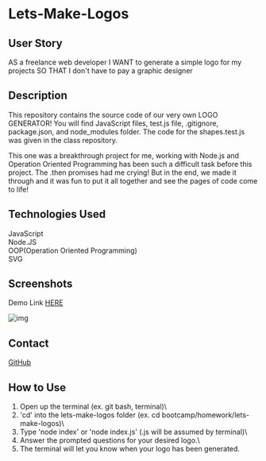 # Lets-Make-Logos

## User Story

AS a freelance web developer
I WANT to generate a simple logo for my projects
SO THAT I don't have to pay a graphic designer

## Description

This repository contains the source code of our very own LOGO GENERATOR! You will find JavaScript files, test.js file, .gitignore, package.json, and node_modules folder. The code for the shapes.test.js was given in the class repository.

This one was a breakthrough project for me, working with Node.js and Operation Oriented Programming has been such a difficult task before this project. The .then promises had me crying! But in the end, we made it through and it was fun to put it all together and see the pages of code come to life! 

## Technologies Used

JavaScript\
Node.JS\
OOP(Operation Oriented Programming)\
SVG

## Screenshots

Demo Link [HERE]()

![img]()

## Contact

[GitHub](https://github.com/shinhye-ji)

## How to Use

1. Open up the terminal (ex. git bash, terminal)\
2. 'cd' into the lets-make-logos folder (ex. cd bootcamp/homework/lets-make-logos)\
3. Type 'node index' or 'node index.js' (.js will be assumed by terminal)\
4. Answer the prompted questions for your desired logo.\
5. The terminal will let you know when your logo has been generated.